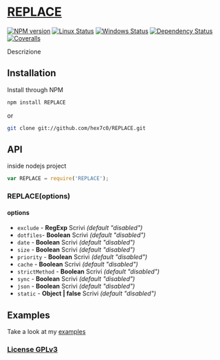 # [REPLACE](https://supergiovane.herokuapp.com/#/REPLACE)

[![NPM version](https://img.shields.io/npm/v/REPLACE.svg)](https://www.npmjs.com/package/REPLACE)
[![Linux Status](https://img.shields.io/travis/hex7c0/REPLACE.svg?label=linux)](https://travis-ci.org/hex7c0/REPLACE)
[![Windows Status](https://img.shields.io/appveyor/ci/hex7c0/REPLACE.svg?label=windows)](https://ci.appveyor.com/project/hex7c0/REPLACE)
[![Dependency Status](https://img.shields.io/david/hex7c0/REPLACE.svg)](https://david-dm.org/hex7c0/REPLACE)
[![Coveralls](https://img.shields.io/coveralls/hex7c0/REPLACE.svg)](https://coveralls.io/r/hex7c0/REPLACE)

Descrizione

## Installation

Install through NPM

```bash
npm install REPLACE
```
or
```bash
git clone git://github.com/hex7c0/REPLACE.git
```

## API

inside nodejs project
```js
var REPLACE = require('REPLACE');
```

### REPLACE(options)

#### options

 - `exclude` - **RegExp** Scrivi *(default "disabled")*
 - `dotfiles`- **Boolean** Scrivi *(default "disabled")*
 - `date` - **Boolean** Scrivi *(default "disabled")*
 - `size` - **Boolean** Scrivi *(default "disabled")*
 - `priority` - **Boolean** Scrivi *(default "disabled")*
 - `cache` - **Boolean** Scrivi *(default "disabled")*
 - `strictMethod` - **Boolean** Scrivi *(default "disabled")*
 - `sync` - **Boolean** Scrivi *(default "disabled")*
 - `json` - **Boolean** Scrivi *(default "disabled")*
 - `static` - **Object | false** Scrivi *(default "disabled")*

## Examples

Take a look at my [examples](examples)

### [License GPLv3](LICENSE)
